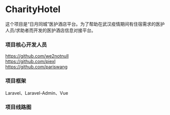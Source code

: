 # CharityHotel

这个项目是“日月同城”医护酒店平台。为了帮助在武汉疫情期间有住宿需求的医护人员/求助者而开发的医护酒店信息对接平台。

### 项目核心开发人员
https://github.com/we2notnull  
https://github.com/piexl  
https://github.com/pariswang 

### 项目框架
Laravel、Laravel-Admin、Vue
 
### 项目线路图

